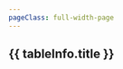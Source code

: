 ```yaml
---
pageClass: full-width-page
---
```

<!-- 这是一个“多表格并列展示”的页面模板 -->
<script setup>
import dataProduct from '@/data/json/塔.json';
import { dataMap } from '../../.vitepress/theme/data-index.js';


// 定义所有表格的信息，用于循环创建内容和导航
const tables = [
  {
    id: 'tower-table',         // 用作锚点的唯一ID
    title: '塔',    // 表格的标题
    data: dataProduct,           // 绑定的数据
  },
  {
    id: 'modules-horde-upgradePrestige-table',
    title: '部落/声望升级',
    data: dataMap['modules/horde/upgradePrestige']
  },
  {
    id: 'modules-horde-upgradePremium-table',
    title: '部落/高级升级',
    data: dataMap['modules/horde/upgradePremium']
  },
  {
    id: 'modules-horde-upgrade2-table',
    title: '部落/升级2',
    data: dataMap['modules/horde/upgrade2']
  },
  {
    id: 'modules-horde-trinket-table',
    title: '部落/饰品',
    data: dataMap['modules/horde/trinket']
  },
  {
    id: 'modules-horde-tower-table',
    title: '部落/塔',
    data: dataMap['modules/horde/tower']
  },
  {
    id: 'modules-horde-relic-table',
    title: '部落/圣遗物',
    data: dataMap['modules/horde/relic']
  },
  {
    id: 'modules-horde-heirloom-table',
    title: '部落/传家宝',
    data: dataMap['modules/horde/heirloom']
  },
  {
    id: 'modules-horde-card-table',
    title: '部落/卡牌',
    data: dataMap['modules/horde/card']
  },
  {
    id: 'modules-horde-battlePass-table',
    title: '部落/战斗通行证',
    data: dataMap['modules/horde/battlePass']
  },
  {
    id: 'modules-horde-achievement-table',
    title: '部落/成就',
    data: dataMap['modules/horde/achievement']
  },

];

// 计算函数
/**
 * 定义“锭”成本的计算逻辑
 * @param {number} level - 用户输入的等级
 * @returns {number} - 计算出的所需锭数
 */
function calculateIngotCost(level) {
  if (level <= 0) return 0;
  const cost = Math.ceil(Math.pow(level, 1.5) * 10 + 50);
  return cost;
}

</script>

<div class="page-container">
  <div class="content-main">
      <div v-for="tableInfo in tables" :key="tableInfo.id">
      <h2 :id="tableInfo.id" class="section-title">{{ tableInfo.title }}</h2>
      <DynamicTable :data="tableInfo.data">
        <template #notes>
          <div v-if="tableInfo.id === 'tower-table'" class="notes-section">
            <ul>
              <li></li>
              <li></li>
            </ul>
          </div>
        </template>
      </DynamicTable>
    </div>
  </div>
</div>
